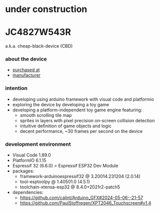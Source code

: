 # under construction

# JC4827W543R
a.k.a. cheap-black-device (CBD)

### about the device
* [purchased at](https://www.aliexpress.com/item/1005006729377800.html)
* [manufacturer](http://www.jczn1688.com/)

### intention
* developing using arduino framework with visual code and platformio
* exploring the device by developing a toy game
* developing a platform-independent toy game engine featuring:
  - smooth scrolling tile map
  - sprites in layers with pixel precision on-screen collision detection
  - intuitive definition of game objects and logic
  - decent performance, ~30 frames per second on the device

### development environment
* Visual Code 1.89.0
* PlatformIO 6.1.15
* Espressif 32 (6.6.0) > Espressif ESP32 Dev Module
* packages:
  - framework-arduinoespressif32 @ 3.20014.231204 (2.0.14) 
  - tool-esptoolpy @ 1.40501.0 (4.5.1) 
  - toolchain-xtensa-esp32 @ 8.4.0+2021r2-patch5
* dependencies:
  - https://github.com/calint/Arduino_GFX#2024-05-06--21-57
  - https://github.com/PaulStoffregen/XPT2046_Touchscreen#v1.4
